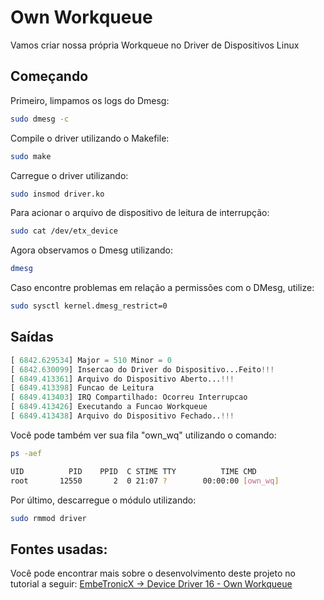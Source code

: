 # Own Workqueue

Vamos criar nossa própria Workqueue no Driver de Dispositivos Linux 

## Começando

Primeiro, limpamos os logs do Dmesg:
```bash
sudo dmesg -c
```

Compile o driver utilizando o Makefile:

```bash
sudo make
```
Carregue o driver utilizando:

```bash
sudo insmod driver.ko
```

Para acionar o arquivo de dispositivo de leitura de interrupção: 

```bash
sudo cat /dev/etx_device
```

Agora observamos o Dmesg utilizando:
```bash
dmesg
```

Caso encontre problemas em relação a permissões com o DMesg, utilize:
```bash
sudo sysctl kernel.dmesg_restrict=0
```


## Saídas

```python
[ 6842.629534] Major = 510 Minor = 0 
[ 6842.630099] Insercao do Driver do Dispositivo...Feito!!!
[ 6849.413361] Arquivo do Dispositivo Aberto...!!!
[ 6849.413398] Funcao de Leitura
[ 6849.413403] IRQ Compartilhado: Ocorreu Interrupcao
[ 6849.413426] Executando a Funcao Workqueue
[ 6849.413438] Arquivo do Dispositivo Fechado..!!!
```

Você pode também ver sua fila "own_wq" utilizando o comando:
```bash
ps -aef
```
```bash
UID          PID    PPID  C STIME TTY          TIME CMD
root       12550       2  0 21:07 ?        00:00:00 [own_wq]
```

Por último, descarregue o módulo utilizando: 
```bash
sudo rmmod driver
```

## Fontes usadas:

Você pode encontrar mais sobre o desenvolvimento deste projeto no tutorial a seguir:
[EmbeTronicX -> Device Driver 16 - Own Workqueue](https://embetronicx.com/tutorials/linux/device-drivers/work-queue-in-linux-own-workqueue/)

